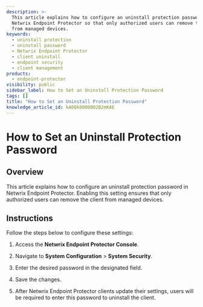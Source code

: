 ```yaml
---
description: >-
  This article explains how to configure an uninstall protection password in
  Netwrix Endpoint Protector so that only authorized users can remove the client
  from managed devices.
keywords:
  - uninstall protection
  - uninstall password
  - Netwrix Endpoint Protector
  - client uninstall
  - endpoint security
  - client management
products:
  - endpoint-protector
visibility: public
sidebar_label: How to Set an Uninstall Protection Password
tags: []
title: "How to Set an Uninstall Protection Password"
knowledge_article_id: kA0Qk0000002B2mKAE
---
```


# How to Set an Uninstall Protection Password

## Overview

This article explains how to configure an uninstall protection password in Netwrix Endpoint Protector. Enabling this setting ensures that only authorized users can remove the client from managed devices.

## Instructions

Follow the steps below to configure these settings:

1. Access the **Netwrix Endpoint Protector Console**.
2. Navigate to **System Configuration** > **System Security**.
3. Enter the desired password in the designated field.  
     
4. Save the changes.
5. After Netwrix Endpoint Protector clients update their settings, users will be required to enter this password to uninstall the client.
